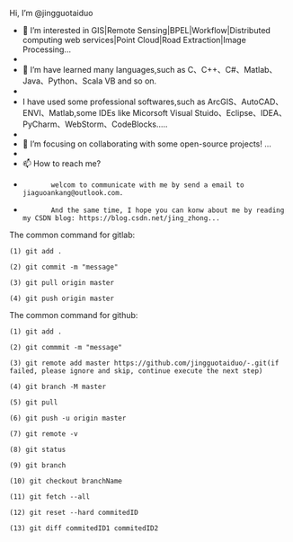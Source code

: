 Hi, I’m @jingguotaiduo

- 👀 I’m interested in GIS|Remote Sensing|BPEL|Workflow|Distributed computing web services|Point Cloud|Road Extraction|Image Processing...
- 
- 🌱 I’m have learned many languages,such as C、C++、C#、Matlab、Java、Python、Scala VB and so on. 
- 
- I have used some professional softwares,such as ArcGIS、AutoCAD、ENVI、Matlab,some IDEs like Micorsoft Visual Stuido、Eclipse、IDEA、PyCharm、WebStorm、CodeBlocks.....
- 
- 💞️ I’m focusing on collaborating with some open-source projects! ...
- 
- 📫 How to reach me?
-            welcom to communicate with me by send a email to jiaguoankang@outlook.com. 
-            And the same time, I hope you can konw about me by reading my CSDN blog: https://blog.csdn.net/jing_zhong...

<!---
jingguotaiduo/jingguotaiduo is a ✨ special ✨ repository because its `README.md` (this file) appears on your GitHub profile.

You can click the Preview link to take a look at your changes.

--->

The common command for gitlab:

    (1) git add .

    (2) git commit -m "message"

    (3) git pull origin master

    (4) git push origin master


The common command for github:

    (1) git add .

    (2) git commmit -m "message"

    (3) git remote add master https://github.com/jingguotaiduo/-.git(if failed, please ignore and skip, continue execute the next step)

    (4) git branch -M master

    (5) git pull

    (6) git push -u origin master
    
    (7) git remote -v
    
    (8) git status
    
    (9) git branch
    
    (10) git checkout branchName
    
    (11) git fetch --all
    
    (12) git reset --hard commitedID
    
    (13) git diff commitedID1 commitedID2
